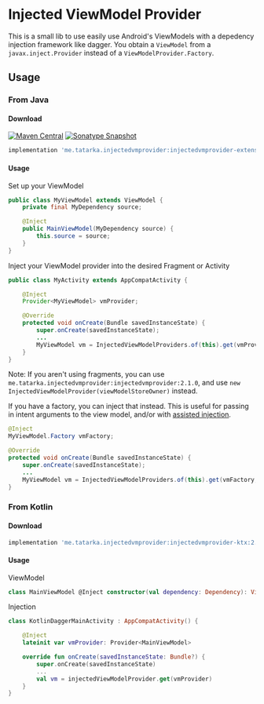 # Injected ViewModel Provider
This is a small lib to use easily use Android's ViewModels with a depedency injection framework like dagger. You obtain a `ViewModel` from a `javax.inject.Provider` instead of a `ViewModelProvider.Factory`.

## Usage

### From Java

#### Download
[![Maven Central](https://img.shields.io/maven-central/v/me.tatarka.injectedvmprovider/injectedvmprovider.svg)](https://search.maven.org/search?q=g:me.tatarka.injectedvmprovider)
[![Sonatype Snapshot](https://img.shields.io/nexus/s/https/oss.sonatype.org/me.tatarka.injectedvmprovider/injectedvmprovider.svg)](https://oss.sonatype.org/content/repositories/snapshots/me/tatarka/injectedvmprovider/)

```groovy
implementation 'me.tatarka.injectedvmprovider:injectedvmprovider-extensions:2.1.0'
```

#### Usage

Set up your ViewModel
```java
public class MyViewModel extends ViewModel {
    private final MyDependency source;

    @Inject
    public MainViewModel(MyDependency source) {
        this.source = source;
    }
}
```

Inject your ViewModel provider into the desired Fragment or Activity
```java
public class MyActivity extends AppCompatActivity {

    @Inject
    Provider<MyViewModel> vmProvider;

    @Override
    protected void onCreate(Bundle savedInstanceState) {
        super.onCreate(savedInstanceState);
        ...
        MyViewModel vm = InjectedViewModelProviders.of(this).get(vmProvider);
    }
}
```
Note: If you aren't using fragments, you can use `me.tatarka.injectedvmprovider:injectedvmprovider:2.1.0`, and use `new InjectedViewModelProvider(viewModelStoreOwner)` instead.



If you have a factory, you can inject that instead. This is useful for passing in intent arguments to the view model, and/or with [assisted injection](https://github.com/square/AssistedInject).

```java
@Inject
MyViewModel.Factory vmFactory;

@Override
protected void onCreate(Bundle savedInstanceState) {
    super.onCreate(savedInstanceState);
    ...
    MyViewModel vm = InjectedViewModelProviders.of(this).get(vmFactory, factory -> factory.create("arg"));
}
```

### From Kotlin

#### Download
```groovy
implementation 'me.tatarka.injectedvmprovider:injectedvmprovider-ktx:2.1.0'
```

#### Usage

ViewModel
```kotlin
class MainViewModel @Inject constructor(val dependency: Dependency): ViewModel()
```

Injection
```kotlin
class KotlinDaggerMainActivity : AppCompatActivity() {

    @Inject
    lateinit var vmProvider: Provider<MainViewModel>

    override fun onCreate(savedInstanceState: Bundle?) {
        super.onCreate(savedInstanceState)
        ...
        val vm = injectedViewModelProvider.get(vmProvider)
    }
}
```
